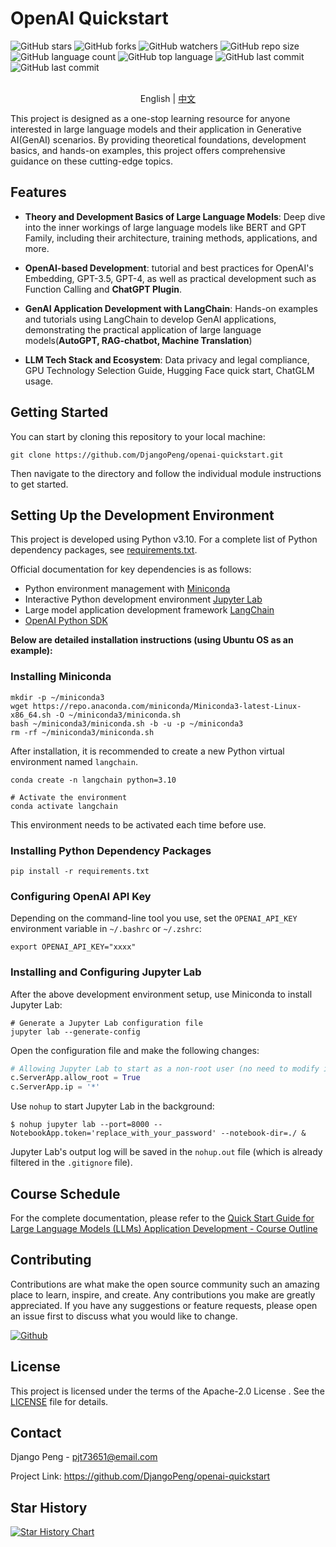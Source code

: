 # OpenAI Quickstart

![GitHub stars](https://img.shields.io/github/stars/DjangoPeng/openai-quickstart?style=social)
![GitHub forks](https://img.shields.io/github/forks/DjangoPeng/openai-quickstart?style=social)
![GitHub watchers](https://img.shields.io/github/watchers/DjangoPeng/openai-quickstart?style=social)
![GitHub repo size](https://img.shields.io/github/repo-size/DjangoPeng/openai-quickstart)
![GitHub language count](https://img.shields.io/github/languages/count/DjangoPeng/openai-quickstart)
![GitHub top language](https://img.shields.io/github/languages/top/DjangoPeng/openai-quickstart)
![GitHub last commit](https://img.shields.io/github/last-commit/DjangoPeng/openai-quickstart?color=red)
![GitHub last commit](https://img.shields.io/github/last-commit/DjangoPeng/openai-quickstart?color=red)

<p align="center">
    <br> English | <a href="README.md">中文</a>
</p>


This project is designed as a one-stop learning resource for anyone interested in large language models and their application in Generative AI(GenAI) scenarios. By providing theoretical foundations, development basics, and hands-on examples, this project offers comprehensive guidance on these cutting-edge topics.

## Features

- **Theory and Development Basics of Large Language Models**: Deep dive into the inner workings of large language models like BERT and GPT Family, including their architecture, training methods, applications, and more.

- **OpenAI-based Development**: tutorial and best practices for OpenAI's Embedding, GPT-3.5, GPT-4, as well as practical development such as Function Calling and **ChatGPT Plugin**.

- **GenAI Application Development with LangChain**: Hands-on examples and tutorials using LangChain to develop GenAI applications, demonstrating the practical application of large language models(**AutoGPT, RAG-chatbot, Machine Translation**)

- **LLM Tech Stack and Ecosystem**: Data privacy and legal compliance, GPU Technology Selection Guide, Hugging Face quick start, ChatGLM usage.

## Getting Started

You can start by cloning this repository to your local machine:

```shell
git clone https://github.com/DjangoPeng/openai-quickstart.git
```

Then navigate to the directory and follow the individual module instructions to get started.


## Setting Up the Development Environment

This project is developed using Python v3.10. For a complete list of Python dependency packages, see [requirements.txt](requirements.txt).

Official documentation for key dependencies is as follows:

- Python environment management with [Miniconda](https://docs.conda.io/projects/miniconda/en/latest/)
- Interactive Python development environment [Jupyter Lab](https://jupyterlab.readthedocs.io/en/stable/getting_started/installation.html)
- Large model application development framework [LangChain](https://python.langchain.com/docs/get_started/installation)
- [OpenAI Python SDK](https://github.com/openai/openai-python?tab=readme-ov-file#installation)


**Below are detailed installation instructions (using Ubuntu OS as an example):**

### Installing Miniconda

```shell
mkdir -p ~/miniconda3
wget https://repo.anaconda.com/miniconda/Miniconda3-latest-Linux-x86_64.sh -O ~/miniconda3/miniconda.sh
bash ~/miniconda3/miniconda.sh -b -u -p ~/miniconda3
rm -rf ~/miniconda3/miniconda.sh
```

After installation, it is recommended to create a new Python virtual environment named `langchain`.

```shell
conda create -n langchain python=3.10

# Activate the environment
conda activate langchain 
```

This environment needs to be activated each time before use.


### Installing Python Dependency Packages

```shell
pip install -r requirements.txt
```

### Configuring OpenAI API Key

Depending on the command-line tool you use, set the `OPENAI_API_KEY` environment variable in `~/.bashrc` or `~/.zshrc`:

```shell
export OPENAI_API_KEY="xxxx"
```

### Installing and Configuring Jupyter Lab

After the above development environment setup, use Miniconda to install Jupyter Lab:

```shell
# Generate a Jupyter Lab configuration file
jupyter lab --generate-config
```

Open the configuration file and make the following changes:

```python
# Allowing Jupyter Lab to start as a non-root user (no need to modify if starting as root)
c.ServerApp.allow_root = True
c.ServerApp.ip = '*'
```

Use `nohup` to start Jupyter Lab in the background:

```shell
$ nohup jupyter lab --port=8000 --NotebookApp.token='replace_with_your_password' --notebook-dir=./ &
```

Jupyter Lab's output log will be saved in the `nohup.out` file (which is already filtered in the `.gitignore` file).


## Course Schedule

For the complete documentation, please refer to the [Quick Start Guide for Large Language Models (LLMs) Application Development - Course Outline](docs/schedule.md#schedule)


## Contributing

Contributions are what make the open source community such an amazing place to learn, inspire, and create. Any contributions you make are greatly appreciated. If you have any suggestions or feature requests, please open an issue first to discuss what you would like to change.

<a href='https://github.com/repo-reviews/repo-reviews.github.io/blob/main/create.md' target="_blank"><img alt='Github' src='https://img.shields.io/badge/review_me-100000?style=flat&logo=Github&logoColor=white&labelColor=888888&color=555555'/></a>

## License

This project is licensed under the terms of the Apache-2.0 License . See the [LICENSE](LICENSE) file for details.

## Contact

Django Peng - pjt73651@email.com

Project Link: https://github.com/DjangoPeng/openai-quickstart

## Star History

<a href="https://star-history.com/#DjangoPeng/openai-quickstart&Date">
  <picture>
    <source media="(prefers-color-scheme: dark)" srcset="https://api.star-history.com/svg?repos=DjangoPeng/openai-quickstart&type=Date&theme=dark" />
    <source media="(prefers-color-scheme: light)" srcset="https://api.star-history.com/svg?repos=DjangoPeng/openai-quickstart&type=Date" />
    <img alt="Star History Chart" src="https://api.star-history.com/svg?repos=DjangoPeng/openai-quickstart&type=Date" />
  </picture>
</a>